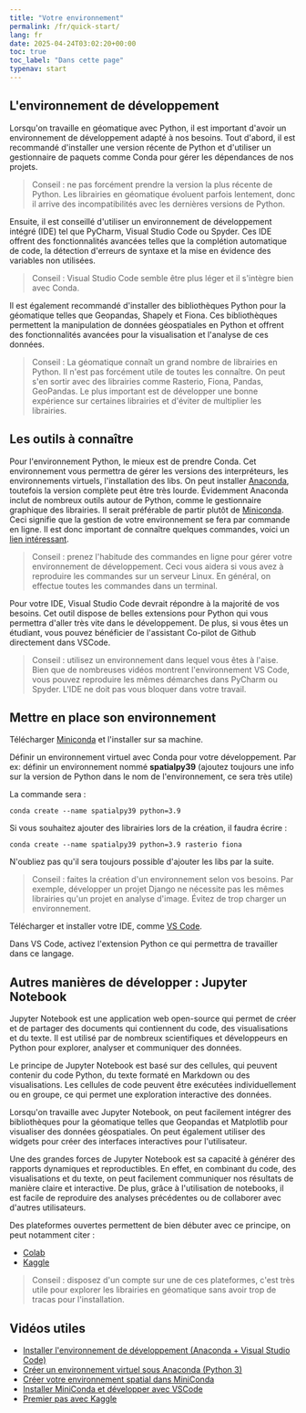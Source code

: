```yaml
---
title: "Votre environnement"
permalink: /fr/quick-start/
lang: fr
date: 2025-04-24T03:02:20+00:00
toc: true
toc_label: "Dans cette page"
typenav: start
---
```


## L'environnement de développement

Lorsqu'on travaille en géomatique avec Python, il est important d'avoir un environnement de développement adapté à nos besoins. Tout d'abord, il est recommandé d'installer une version récente de Python et d'utiliser un gestionnaire de paquets comme Conda pour gérer les dépendances de nos projets.

> Conseil : ne pas forcément prendre la version la plus récente de Python. Les librairies en géomatique évoluent parfois lentement, donc il arrive des incompatibilités avec les dernières versions de Python.

Ensuite, il est conseillé d'utiliser un environnement de développement intégré (IDE) tel que PyCharm, Visual Studio Code ou Spyder. Ces IDE offrent des fonctionnalités avancées telles que la complétion automatique de code, la détection d'erreurs de syntaxe et la mise en évidence des variables non utilisées.

> Conseil : Visual Studio Code semble être plus léger et il s'intègre bien avec Conda.

Il est également recommandé d'installer des bibliothèques Python pour la géomatique telles que Geopandas, Shapely et Fiona. Ces bibliothèques permettent la manipulation de données géospatiales en Python et offrent des fonctionnalités avancées pour la visualisation et l'analyse de ces données.

> Conseil : La géomatique connaît un grand nombre de librairies en Python. Il n'est pas forcément utile de toutes les connaître. On peut s'en sortir avec des librairies comme Rasterio, Fiona, Pandas, GeoPandas. Le plus important est de développer une bonne expérience sur certaines librairies et d'éviter de multiplier les librairies.

## Les outils à connaître

Pour l'environnement Python, le mieux est de prendre Conda. Cet environnement vous permettra de gérer les versions des interpréteurs, les environnements virtuels, l'installation des libs. On peut installer [Anaconda](https://www.anaconda.com/download/), toutefois la version complète peut être très lourde. Évidemment Anaconda inclut de nombreux outils autour de Python, comme le gestionnaire graphique des librairies. Il serait préférable de partir plutôt de [Miniconda](https://docs.conda.io/en/latest/miniconda.html). Ceci signifie que la gestion de votre environnement se fera par commande en ligne. Il est donc important de connaître quelques commandes, voici un [lien intéressant](https://docs.conda.io/projects/conda/en/4.6.0/_downloads/52a95608c49671267e40c689e0bc00ca/conda-cheatsheet.pdf).

> Conseil : prenez l'habitude des commandes en ligne pour gérer votre environnement de développement. Ceci vous aidera si vous avez à reproduire les commandes sur un serveur Linux. En général, on effectue toutes les commandes dans un terminal.

Pour votre IDE, Visual Studio Code devrait répondre à la majorité de vos besoins. Cet outil dispose de belles extensions pour Python qui vous permettra d'aller très vite dans le développement. De plus, si vous êtes un étudiant, vous pouvez bénéficier de l'assistant Co-pilot de Github directement dans VSCode.

> Conseil : utilisez un environnement dans lequel vous êtes à l'aise. Bien que de nombreuses vidéos montrent l'environnement VS Code, vous pouvez reproduire les mêmes démarches dans PyCharm ou Spyder. L'IDE ne doit pas vous bloquer dans votre travail. 

## Mettre en place son environnement

Télécharger [Miniconda](https://docs.conda.io/en/latest/miniconda.html) et l'installer sur sa machine.

Définir un environnement virtuel avec Conda pour votre développement. Par ex: définir un environnement nommé **spatialpy39** (ajoutez toujours une info sur la version de Python dans le nom de l'environnement, ce sera très utile)

La commande sera :

```shell
conda create --name spatialpy39 python=3.9
```

Si vous souhaitez ajouter des librairies lors de la création, il faudra écrire :

```shell
conda create --name spatialpy39 python=3.9 rasterio fiona
```


N'oubliez pas qu'il sera toujours possible d'ajouter les libs par la suite. 

> Conseil : faites la création d'un environnement selon vos besoins. Par exemple, développer un projet Django ne nécessite pas les mêmes librairies qu'un projet en analyse d'image. Évitez de trop charger un environnement.

Télécharger et installer votre IDE, comme [VS Code](https://code.visualstudio.com/).

Dans VS Code, activez l'extension Python ce qui permettra de travailler dans ce langage.

## Autres manières de développer : Jupyter Notebook

Jupyter Notebook est une application web open-source qui permet de créer et de partager des documents qui contiennent du code, des visualisations et du texte. Il est utilisé par de nombreux scientifiques et développeurs en Python pour explorer, analyser et communiquer des données.

Le principe de Jupyter Notebook est basé sur des cellules, qui peuvent contenir du code Python, du texte formaté en Markdown ou des visualisations. Les cellules de code peuvent être exécutées individuellement ou en groupe, ce qui permet une exploration interactive des données.

Lorsqu'on travaille avec Jupyter Notebook, on peut facilement intégrer des bibliothèques pour la géomatique telles que Geopandas et Matplotlib pour visualiser des données géospatiales. On peut également utiliser des widgets pour créer des interfaces interactives pour l'utilisateur.

Une des grandes forces de Jupyter Notebook est sa capacité à générer des rapports dynamiques et reproductibles. En effet, en combinant du code, des visualisations et du texte, on peut facilement communiquer nos résultats de manière claire et interactive. De plus, grâce à l'utilisation de notebooks, il est facile de reproduire des analyses précédentes ou de collaborer avec d'autres utilisateurs.

Des plateformes ouvertes permettent de bien débuter avec ce principe, on peut notamment citer :

* [Colab](https://colab.research.google.com/)
* [Kaggle](https://www.kaggle.com/)

> Conseil : disposez d'un compte sur une de ces plateformes, c'est très utile pour explorer les librairies en géomatique sans avoir trop de tracas pour l'installation.


## Vidéos utiles

* [Installer l'environnement de développement (Anaconda + Visual Studio Code)](https://youtu.be/D3NDo9Rw0SY)
* [Créer un environnement virtuel sous Anaconda (Python 3)](https://youtu.be/qq54aZmK3-Q)
* [Créer votre environnement spatial dans MiniConda](https://youtu.be/873XcjLRn6U)
* [Installer MiniConda et développer avec VSCode](https://youtu.be/P17GY1gSnFk)
* [Premier pas avec Kaggle](https://youtu.be/hU74_BG61sQ)